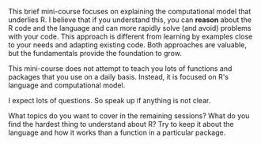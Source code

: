 This brief mini-course focuses on explaining the computational model that underlies R.  I believe
that if you understand this, you can **reason** about the R code and the language and can more
rapidly solve (and avoid) problems with your code.  This approach is different from learning by
examples close to your needs and adapting existing code.  Both approaches are valuable, but the
fundamentals provide the foundation to grow.

This mini-course does not attempt to teach you lots of functions and packages that you
use on a daily basis. Instead, it is focused on R's language and computational model.



I expect lots of questions.
So speak up if anything is not clear.

What topics do you want to cover in the remaining sessions?
 What do you find the hardest thing to understand about R?
 Try to keep it about the language and how it works than a function in a particular package.
